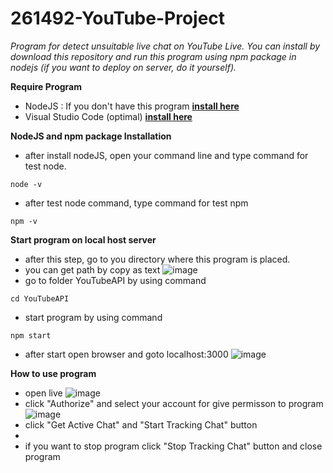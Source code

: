 # 261492-YouTube-Project
*Program for detect unsuitable live chat on YouTube Live. You can install by download this repository and run this program using npm package in nodejs (if you want to deploy on server, do it yourself).*

**Require Program**

* NodeJS : If you don't have this program **[install here](https://nodejs.org/en/download/)**
* Visual Studio Code (optimal) **[install here](https://code.visualstudio.com/download)**

**NodeJS and npm package Installation**
* after install nodeJS, open your command line and type command for test node.
```
node -v
```
* after test node command, type command for test npm
```
npm -v
```

**Start program on local host server**
* after this step, go to you directory where this program is placed.
* you can get path by copy as text
![image](https://drive.google.com/uc?export=view&id=10gbh7mk1hRFldT9djJHCpmf4uhddzRZt)
* go to folder YouTubeAPI by using command 
```
cd YouTubeAPI
```
* start program by using command
```
npm start
```
* after start open browser and goto localhost:3000
![image](https://drive.google.com/uc?export=view&id=11fgWVFiDJWJeIhwYhCTQaddCwRa2Jkpa)

**How to use program**
* open live
![image](https://drive.google.com/uc?export=view&id=1EVA3qyiYDnNv4xP1LOcAzoHlwvCGYbWO)
* click "Authorize" and select your account for give permisson to program
![image](https://drive.google.com/uc?export=view&id=1wMiE0ukDMYeovg6O1lJ6WEw-u5rlfnp3)
* click "Get Active Chat" and "Start Tracking Chat" button
* 
* if you want to stop program click "Stop Tracking Chat" button and close program

